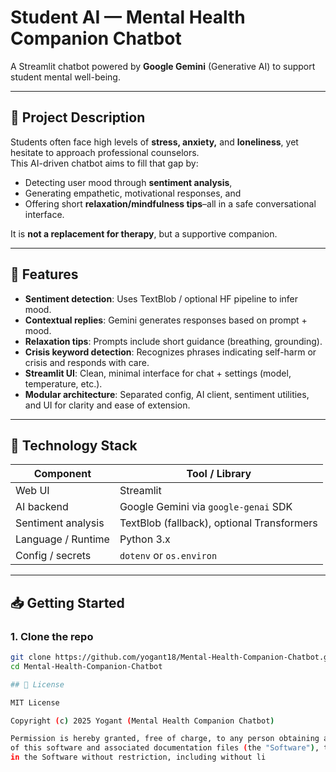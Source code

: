# Student AI — Mental Health Companion Chatbot

A Streamlit chatbot powered by **Google Gemini** (Generative AI) to support student mental well-being.

---

## 🌱 Project Description

Students often face high levels of **stress, anxiety,** and **loneliness**, yet hesitate to approach professional counselors.  
This AI-driven chatbot aims to fill that gap by:

- Detecting user mood through **sentiment analysis**,  
- Generating empathetic, motivational responses, and  
- Offering short **relaxation/mindfulness tips**–all in a safe conversational interface.

It is **not a replacement for therapy**, but a supportive companion.

---

## 🚀 Features

- **Sentiment detection**: Uses TextBlob / optional HF pipeline to infer mood.  
- **Contextual replies**: Gemini generates responses based on prompt + mood.  
- **Relaxation tips**: Prompts include short guidance (breathing, grounding).  
- **Crisis keyword detection**: Recognizes phrases indicating self-harm or crisis and responds with care.  
- **Streamlit UI**: Clean, minimal interface for chat + settings (model, temperature, etc.).  
- **Modular architecture**: Separated config, AI client, sentiment utilities, and UI for clarity and ease of extension.

---

## 🧰 Technology Stack

| Component            | Tool / Library                |
|----------------------|-------------------------------|
| Web UI               | Streamlit                     |
| AI backend           | Google Gemini via `google-genai` SDK |
| Sentiment analysis   | TextBlob (fallback), optional Transformers |
| Language / Runtime   | Python 3.x                    |
| Config / secrets     | `dotenv` or `os.environ`      |

---

## 📥 Getting Started

### 1. Clone the repo

```bash
git clone https://github.com/yogant18/Mental-Health-Companion-Chatbot.git
cd Mental-Health-Companion-Chatbot

## 📄 License

MIT License  

Copyright (c) 2025 Yogant (Mental Health Companion Chatbot)

Permission is hereby granted, free of charge, to any person obtaining a copy  
of this software and associated documentation files (the "Software"), to deal  
in the Software without restriction, including without li




